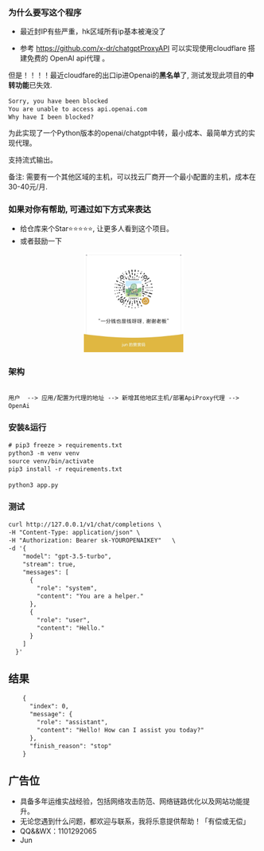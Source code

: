 ### 为什么要写这个程序

- 最近封IP有些严重，hk区域所有ip基本被淹没了

- 参考 https://github.com/x-dr/chatgptProxyAPI 可以实现使用cloudflare 搭建免费的 OpenAI api代理 。

但是！！！！最近cloudfare的出口ip进Openai的**黑名单**了, 测试发现此项目的**中转功能**已失效.

```
Sorry, you have been blocked
You are unable to access api.openai.com
Why have I been blocked?
```

为此实现了一个Python版本的openai/chatgpt中转，最小成本、最简单方式的实现代理。

支持流式输出。

备注: 需要有一个其他区域的主机，可以找云厂商开一个最小配置的主机，成本在30-40元/月.

### 如果对你有帮助, 可通过如下方式来表达

- 给仓库来个Star⭐️⭐️⭐️⭐️⭐️, 让更多人看到这个项目。
- 或者鼓励一下

<p align="center">
  <img src="./images/zanshangma.jpg" width="200" height="200">
</p>


### 架构

```shell

用户  --> 应用/配置为代理的地址 --> 新增其他地区主机/部署ApiProxy代理 --> OpenAi 

```

### 安装&运行

```shell
# pip3 freeze > requirements.txt
python3 -m venv venv
source venv/bin/activate
pip3 install -r requirements.txt

python3 app.py

```

### 测试

```shell
curl http://127.0.0.1/v1/chat/completions \
-H "Content-Type: application/json" \
-H "Authorization: Bearer sk-YOUROPENAIKEY"   \
-d '{
    "model": "gpt-3.5-turbo",
    "stream": true,
    "messages": [
      {
        "role": "system",
        "content": "You are a helper."
      },
      {
        "role": "user",
        "content": "Hello."
      }
    ]
  }'
```

## 结果

```shell
    {
      "index": 0,
      "message": {
        "role": "assistant",
        "content": "Hello! How can I assist you today?"
      },
      "finish_reason": "stop"
    }
```

## 广告位

- 具备多年运维实战经验，包括网络攻击防范、网络链路优化以及网站功能提升。
- 无论您遇到什么问题，都欢迎与联系，我将乐意提供帮助！「有偿或无偿」
- QQ&&WX：1101292065
- Jun

